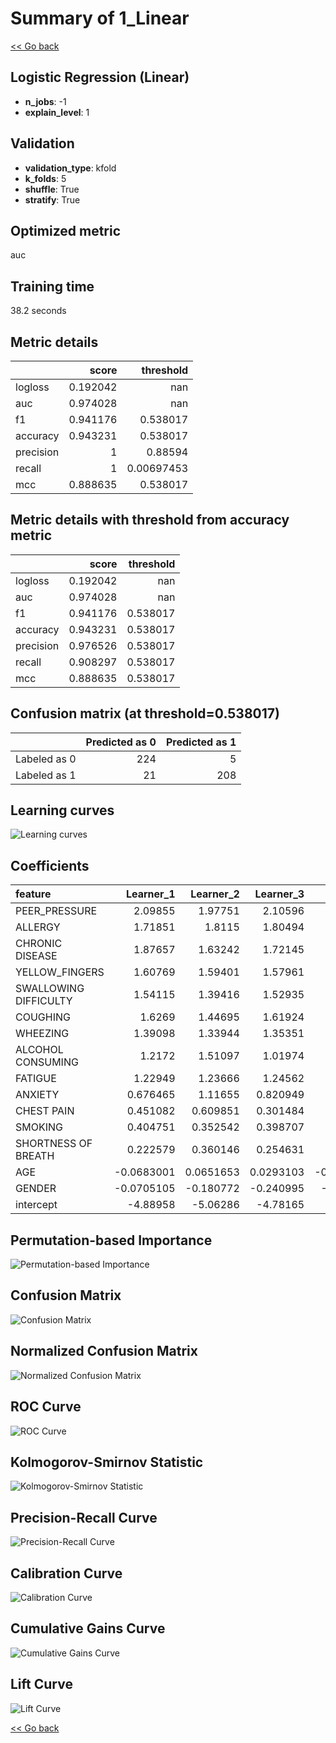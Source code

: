 # Summary of 1_Linear

[<< Go back](../README.md)


## Logistic Regression (Linear)
- **n_jobs**: -1
- **explain_level**: 1

## Validation
 - **validation_type**: kfold
 - **k_folds**: 5
 - **shuffle**: True
 - **stratify**: True

## Optimized metric
auc

## Training time

38.2 seconds

## Metric details
|           |    score |    threshold |
|:----------|---------:|-------------:|
| logloss   | 0.192042 | nan          |
| auc       | 0.974028 | nan          |
| f1        | 0.941176 |   0.538017   |
| accuracy  | 0.943231 |   0.538017   |
| precision | 1        |   0.88594    |
| recall    | 1        |   0.00697453 |
| mcc       | 0.888635 |   0.538017   |


## Metric details with threshold from accuracy metric
|           |    score |   threshold |
|:----------|---------:|------------:|
| logloss   | 0.192042 |  nan        |
| auc       | 0.974028 |  nan        |
| f1        | 0.941176 |    0.538017 |
| accuracy  | 0.943231 |    0.538017 |
| precision | 0.976526 |    0.538017 |
| recall    | 0.908297 |    0.538017 |
| mcc       | 0.888635 |    0.538017 |


## Confusion matrix (at threshold=0.538017)
|              |   Predicted as 0 |   Predicted as 1 |
|:-------------|-----------------:|-----------------:|
| Labeled as 0 |              224 |                5 |
| Labeled as 1 |               21 |              208 |

## Learning curves
![Learning curves](learning_curves.png)

## Coefficients
| feature               |   Learner_1 |   Learner_2 |   Learner_3 |   Learner_4 |   Learner_5 |
|:----------------------|------------:|------------:|------------:|------------:|------------:|
| PEER_PRESSURE         |   2.09855   |   1.97751   |   2.10596   |   2.24214   |    2.11845  |
| ALLERGY               |   1.71851   |   1.8115    |   1.80494   |   1.6434    |    1.99987  |
| CHRONIC DISEASE       |   1.87657   |   1.63242   |   1.72145   |   1.71654   |    1.80335  |
| YELLOW_FINGERS        |   1.60769   |   1.59401   |   1.57961   |   1.70178   |    1.69653  |
| SWALLOWING DIFFICULTY |   1.54115   |   1.39416   |   1.52935   |   1.57504   |    1.50732  |
| COUGHING              |   1.6269    |   1.44695   |   1.61924   |   1.30983   |    1.45889  |
| WHEEZING              |   1.39098   |   1.33944   |   1.35351   |   1.6218    |    1.23305  |
| ALCOHOL CONSUMING     |   1.2172    |   1.51097   |   1.01974   |   1.43756   |    1.6208   |
| FATIGUE               |   1.22949   |   1.23666   |   1.24562   |   1.05542   |    1.27239  |
| ANXIETY               |   0.676465  |   1.11655   |   0.820949  |   1.03973   |    0.927658 |
| CHEST PAIN            |   0.451082  |   0.609851  |   0.301484  |   0.389733  |    0.68452  |
| SMOKING               |   0.404751  |   0.352542  |   0.398707  |   0.489795  |    0.317827 |
| SHORTNESS OF BREATH   |   0.222579  |   0.360146  |   0.254631  |   0.399099  |    0.113896 |
| AGE                   |  -0.0683001 |   0.0651653 |   0.0293103 |  -0.0196802 |    0.14053  |
| GENDER                |  -0.0705105 |  -0.180772  |  -0.240995  |  -0.128562  |    0.147742 |
| intercept             |  -4.88958   |  -5.06286   |  -4.78165   |  -5.16035   |   -5.28215  |


## Permutation-based Importance
![Permutation-based Importance](permutation_importance.png)
## Confusion Matrix

![Confusion Matrix](confusion_matrix.png)


## Normalized Confusion Matrix

![Normalized Confusion Matrix](confusion_matrix_normalized.png)


## ROC Curve

![ROC Curve](roc_curve.png)


## Kolmogorov-Smirnov Statistic

![Kolmogorov-Smirnov Statistic](ks_statistic.png)


## Precision-Recall Curve

![Precision-Recall Curve](precision_recall_curve.png)


## Calibration Curve

![Calibration Curve](calibration_curve_curve.png)


## Cumulative Gains Curve

![Cumulative Gains Curve](cumulative_gains_curve.png)


## Lift Curve

![Lift Curve](lift_curve.png)



[<< Go back](../README.md)
